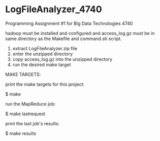 # LogFileAnalyzer_4740
Programming Assignment #1 for Big Data Technologies 4740

hadoop must be installed and configured and access_log.gz must be in same directory as the Makefile and command.sh script.

1. extract LogFileAnalyzer.zip file
2. enter the unzipped directory
3. copy access_log.gz into the unzipped directory
4. run the desired make target

MAKE TARGETS: 

print the make targets for this project:

$ make

run the MapReduce job:

$ make lastrequest

print the last job's results:

$ make results
